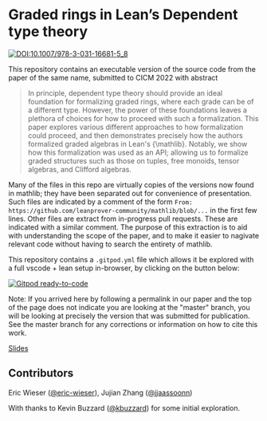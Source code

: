 # Graded rings in Lean’s Dependent type theory

[![DOI:10.1007/978-3-031-16681-5_8](https://img.shields.io/badge/DOI-10.1007%2F978--3--031--16681--5__8-B31B1B.svg)](https://doi.org/10.1007/978-3-031-16681-5_8)

This repository contains an executable version of the source code from the paper of the same name, submitted to CICM 2022 with abstract

> In principle, dependent type theory should provide an ideal foundation for formalizing graded rings, where each grade can be of a different type.
> However, the power of these foundations leaves a plethora of choices for how to proceed with such a formalization.
> This paper explores various different approaches to how formalization could proceed, and then demonstrates precisely how the authors formalized graded algebras in Lean's {\mathlib}.
> Notably, we show how this formalization was used as an API; allowing us to formalize graded structures such as those on tuples, free monoids, tensor algebras, and Clifford algebras.

Many of the files in this repo are virtually copies of the versions now found in mathlib; they have been separated out for convenience of presentation.
Such files are indicated by a comment of the form `From: https://github.com/leanprover-community/mathlib/blob/...` in the first few lines.
Other files are extract from in-progress pull requests. These are indicated with a similar comment.
The purpose of this extraction is to aid with understanding the scope of the paper, and to make it easier to nagivate relevant code without having to search the entirety of mathlib.

This repository contains a `.gitpod.yml` file which allows it be explored with a full vscode + lean setup in-browser, by clicking on the button below:

[![Gitpod ready-to-code](https://img.shields.io/badge/Gitpod-ready--to--code-908a85?logo=gitpod)](https://gitpod.io/#https://github.com/eric-wieser/lean-graded-rings)

Note: If you arrived here by following a permalink in our paper and the top of the page does not indicate you are looking at the "master" branch, you will be looking at precisely the version that was submitted for publication. See the master branch for any corrections or information on how to cite this work.

[Slides](https://github.com/eric-wieser/cicm-2022)

## Contributors

Eric Wieser ([@eric-wieser](https://github.com/eric-wieser)), Jujian Zhang ([@jjaassoonn](https://github.com/jjaassoonn))

With thanks to Kevin Buzzard ([@kbuzzard](https://github.com/kbuzzard)) for some initial exploration.
